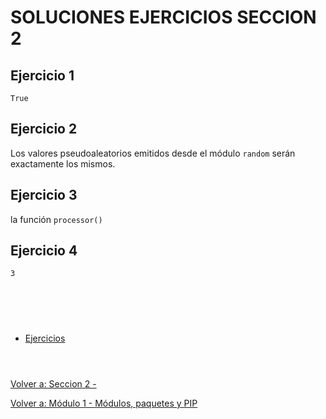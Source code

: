 # **SOLUCIONES EJERCICIOS SECCION 2**  

## **Ejercicio 1**  

```True```

## **Ejercicio 2**  

Los valores pseudoaleatorios emitidos desde el módulo ```random``` serán exactamente los mismos.

## **Ejercicio 3**  

la función ```processor()```

## **Ejercicio 4**  

```3```  

#  
<br></br>

- [Ejercicios](Sec2-ej.md)
<br></br>
#  

[Volver a: Seccion 2 - ](_Seccion2.md)  

[Volver a: Módulo 1 - Módulos, paquetes y PIP](../README.md)